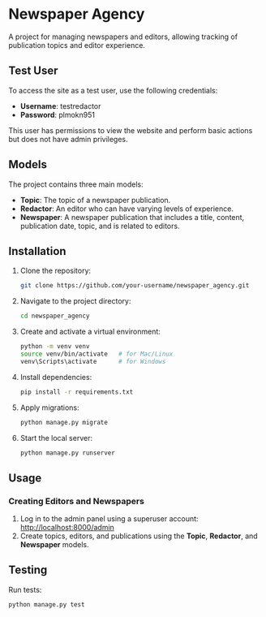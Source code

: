 # Newspaper Agency

A project for managing newspapers and editors, allowing tracking of publication topics and editor experience.

## Test User

To access the site as a test user, use the following credentials:

- **Username**: testredactor
- **Password**: plmokn951

This user has permissions to view the website and perform basic actions but does not have admin privileges.

## Models

The project contains three main models:
- **Topic**: The topic of a newspaper publication.
- **Redactor**: An editor who can have varying levels of experience.
- **Newspaper**: A newspaper publication that includes a title, content, publication date, topic, and is related to editors.

## Installation

1. Clone the repository:
    ```bash
    git clone https://github.com/your-username/newspaper_agency.git
    ```
2. Navigate to the project directory:
    ```bash
    cd newspaper_agency
    ```
3. Create and activate a virtual environment:
    ```bash
    python -m venv venv
    source venv/bin/activate   # for Mac/Linux
    venv\Scripts\activate      # for Windows
    ```
4. Install dependencies:
    ```bash
    pip install -r requirements.txt
    ```
5. Apply migrations:
    ```bash
    python manage.py migrate
    ```
6. Start the local server:
    ```bash
    python manage.py runserver
    ```

## Usage

### Creating Editors and Newspapers

1. Log in to the admin panel using a superuser account: [http://localhost:8000/admin](http://localhost:8000/admin)
2. Create topics, editors, and publications using the **Topic**, **Redactor**, and **Newspaper** models.

## Testing

Run tests:
```bash
python manage.py test

